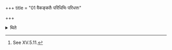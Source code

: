 +++
title = "01 वैकङ्कतैः परिधिभिः परिधत्तः"

+++

<details><summary>थिते</summary>

1. (the Adhvaryu and the Pratiprasthātr̥) enclose (the Mahāvīra) with the enclosing sticks of Vikaṅkata (wood).[^1]   

[^1]: See XV.5.11.  
</details>
